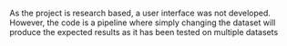 As the project is research based, a user interface was not developed. However, the code is a pipeline where simply changing the dataset will produce the expected results as it has been tested on multiple datasets

